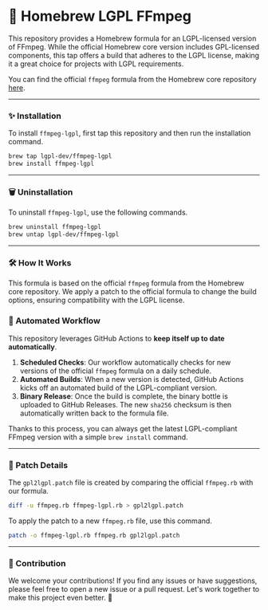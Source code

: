 # 🚀 Homebrew LGPL FFmpeg

This repository provides a Homebrew formula for an LGPL-licensed version of FFmpeg. While the official Homebrew core version includes GPL-licensed components, this tap offers a build that adheres to the LGPL license, making it a great choice for projects with LGPL requirements.

You can find the official `ffmpeg` formula from the Homebrew core repository [here](https://github.com/Homebrew/homebrew-core/blob/HEAD/Formula/f/ffmpeg.rb).

-----

### ✨ Installation

To install `ffmpeg-lgpl`, first tap this repository and then run the installation command.

```bash
brew tap lgpl-dev/ffmpeg-lgpl
brew install ffmpeg-lgpl
```

-----

### 🗑️ Uninstallation

To uninstall `ffmpeg-lgpl`, use the following commands.

```bash
brew uninstall ffmpeg-lgpl
brew untap lgpl-dev/ffmpeg-lgpl
```

-----

### 🛠️ How It Works

This formula is based on the official `ffmpeg` formula from the Homebrew core repository. We apply a patch to the official formula to change the build options, ensuring compatibility with the LGPL license.

### 🤖 Automated Workflow

This repository leverages GitHub Actions to **keep itself up to date automatically**.

1.  **Scheduled Checks**: Our workflow automatically checks for new versions of the official `ffmpeg` formula on a daily schedule.
2.  **Automated Builds**: When a new version is detected, GitHub Actions kicks off an automated build of the LGPL-compliant version.
3.  **Binary Release**: Once the build is complete, the binary bottle is uploaded to GitHub Releases. The new `sha256` checksum is then automatically written back to the formula file.

Thanks to this process, you can always get the latest LGPL-compliant FFmpeg version with a simple `brew install` command.

-----

### 📝 Patch Details

The `gpl2lgpl.patch` file is created by comparing the official `ffmpeg.rb` with our formula.

```bash
diff -u ffmpeg.rb ffmpeg-lgpl.rb > gpl2lgpl.patch
```

To apply the patch to a new `ffmpeg.rb` file, use this command.

```bash
patch -o ffmpeg-lgpl.rb ffmpeg.rb gpl2lgpl.patch
```

-----

### 🤝 Contribution

We welcome your contributions\! If you find any issues or have suggestions, please feel free to open a new issue or a pull request. Let's work together to make this project even better. 💪
